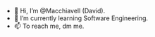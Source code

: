 - 👋 Hi, I’m @Macchiavell (David).
- 🌱 I’m currently learning Software Engineering.
- 📫 To reach me, dm me.
